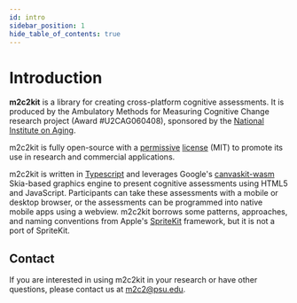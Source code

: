 ```yaml
---
id: intro
sidebar_position: 1
hide_table_of_contents: true
---
```


# Introduction

**m2c2kit** is a library for creating cross-platform cognitive assessments. It is produced by the Ambulatory Methods for Measuring Cognitive Change research project (Award #U2CAG060408), sponsored by the [National Institute on Aging](https://www.nia.nih.gov/).

m2c2kit is fully open-source with a [permissive](https://en.wikipedia.org/wiki/Permissive_software_license) [license](https://github.com/m2c2-project/m2c2kit/blob/main/LICENSE) (MIT) to promote its use in research and commercial applications.

m2c2kit is written in [Typescript](https://www.typescriptlang.org/) and leverages Google's [canvaskit-wasm](https://www.npmjs.com/package/canvaskit-wasm) Skia-based graphics engine to present cognitive assessments using HTML5 and JavaScript. Participants can take these assessments with a mobile or desktop browser, or the assessments can be programmed into native mobile apps using a webview. m2c2kit borrows some patterns, approaches, and naming conventions from Apple's [SpriteKit](https://developer.apple.com/documentation/spritekit) framework, but it is not a port of SpriteKit.

## Contact

If you are interested in using m2c2kit in your research or have other questions, please contact us at [m2c2@psu.edu](mailto:m2c2@psu.edu).